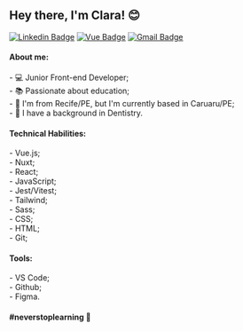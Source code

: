 ## Hey there, I'm Clara! 😊

[![Linkedin Badge](https://img.shields.io/badge/-Clara%20Moreira-blue?style=flat-square&logo=Linkedin&logoColor=white&link=https://www.linkedin.com/in/clarammoreira/)](https://www.linkedin.com/in/clarammoreira/) 
[![Vue Badge](https://img.shields.io/badge/-Portfolio-blue?style=flat-square&logo=vue.js&logoColor=white&link=https://claramoreira.dev.br)](https://claramoreira.dev.br)
[![Gmail Badge](https://img.shields.io/badge/-anacacamm@gmail.com-blue?style=flat-square&logo=Gmail&logoColor=white&link=mailto:anacacamm@gmail.com)](mailto:anacacamm@gmail.com)


<h4>About me:</h4>
- 💻 Junior Front-end Developer;<br />
- 📚 Passionate about education;<br />
- 🌴 I'm from Recife/PE, but I'm currently based in Caruaru/PE;<br />
- 🦷 I have a background in Dentistry.<br />

<h4>Technical Habilities:</h4>
- Vue.js;<br />
- Nuxt;<br />
- React;<br />
- JavaScript;<br />
- Jest/Vitest;<br />
- Tailwind;<br />
- Sass;<br />
- CSS;<br />
- HTML;<br />
- Git;<br />

<h4>Tools:</h4>
- VS Code;<br />
- Github; <br />
- Figma. <br />

<h4>#neverstoplearning 🚀</h4>
